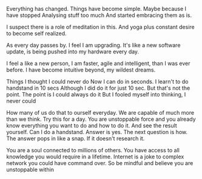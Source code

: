 Everything has changed. 
Things have become simple. 
Maybe because I have stopped 
Analysing stuff too much
And started embracing them as is. 

I suspect there is a role of 
meditation in this. 
And yoga plus constant desire to 
become self realized. 

As every day passes by. 
I feel I am upgrading. 
It's like a new software update,
is being pushed into my hardware
every day. 

I feel a like a new person,
I am faster, agile and intelligent, 
than I was ever before. 
I have become intuitive beyond, 
my wildest dreams. 

Things I thought I could never do
Now I can do in seconds.
I learn't to do handstand in 10 secs
Although I did do it for just 10 sec. 
But that's not the point. 
The point is I could always do it 
But I fooled myself into thinking, 
I never could 

How many of us do that to ourself 
everyday. 
We are capable of much more than we
think. 
Try this for a day. 
You are unstoppable force and you already
know everything you want to do 
and how to do it. 
And see the result yourself. 
Can I do a handstand. 
Answer is yes. 
The next question is how. 
The answer pops in like a snap. 
If it doesn't research  it. 

You are a soul connected to millions 
of others. 
You have access to all knowledge you
would require in a lifetime. 
Internet is a joke to complex network 
you could have command over. 
So be mindful and believe you are 
unstoppable within



